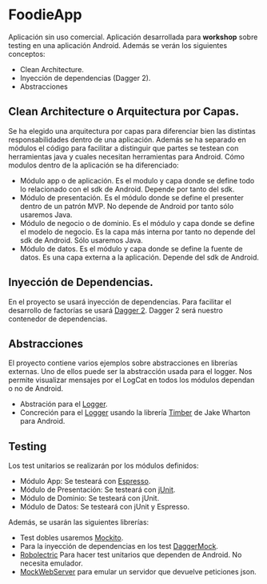 # FoodieApp
Aplicación sin uso comercial. Aplicación desarrollada para **workshop** sobre testing en una aplicación Android.
Además se verán los siguientes conceptos:
* Clean Architecture.
* Inyección de dependencias (Dagger 2).
* Abstracciones

## Clean Architecture o Arquitectura por Capas.
Se ha elegido una arquitectura por capas para diferenciar bien las distintas responsabilidades dentro de una aplicación. Además se ha separado en módulos el código para facilitar a distinguir que partes se testean con herramientas java y cuales necesitan herramientas para Android.
Cómo modulos dentro de la aplicación se ha diferenciado:
* Módulo app o de aplicación. Es el modulo y capa donde se define todo lo relacionado con el sdk de Android. Depende por tanto del sdk.
* Módulo de presentación. Es el módulo donde se define el presenter dentro de un patrón MVP. No depende de Android por tanto sólo usaremos Java.
* Módulo de negocio o de dominio. Es el módulo y capa donde se define el modelo de negocio. Es la capa más interna por tanto no depende del sdk de Android. Sólo usaremos Java.
* Módulo de datos. Es el módulo y capa donde se define la fuente de datos. Es una capa externa a la aplicación. Depende del sdk de Android.

## Inyección de Dependencias.
En el proyecto se usará inyección de dependencias. Para facilitar el desarrollo de factorías se usará [Dagger 2](https://google.github.io/dagger/). 
Dagger 2 será nuestro contenedor de dependencias.

## Abstracciones
El proyecto contiene varios ejemplos sobre abstracciones en librerías externas. Uno de ellos puede ser la abstracción usada para el logger. Nos permite visualizar mensajes por el LogCat en todos los módulos dependan o no de Android.
* Abstración para el [Logger](https://github.com/JakeWharton/timber).
* Concreción para el [Logger](https://github.com/jmperezra/FoodieApp/blob/master/app/src/main/java/com/jmperezra/foodie/logger/LoggerImpl.java) usando la librería [Timber](https://github.com/JakeWharton/timber) de Jake Wharton para Android.

## Testing
Los test unitarios se realizarán por los módulos definidos:
* Módulo App: Se testeará con [Espresso](https://developer.android.com/training/testing/ui-testing/espresso-testing.html).
* Módulo de Presentación: Se testeará con [jUnit](http://junit.org/junit4/). 
* Módulo de Dominio: Se testeará con jUnit.
* Módulo de Datos: Se testeará con jUnit y Espresso.

Además, se usarán las siguientes librerías:
* Test dobles usaremos [Mockito](http://site.mockito.org/).
* Para la inyección de dependencias en los test [DaggerMock](https://github.com/fabioCollini/DaggerMock).
* [Robolectric](http://robolectric.org/) Para hacer test unitarios que dependen de Android. No necesita emulador.
* [MockWebServer](https://github.com/square/okhttp/tree/master/mockwebserver) para emular un servidor que devuelve peticiones json.
